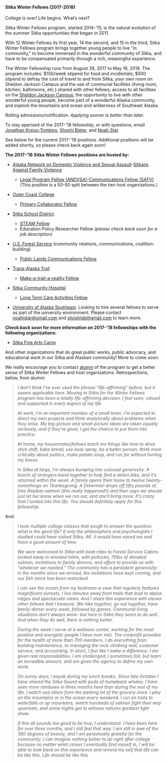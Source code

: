 #### Sitka Winter Fellows (2017-2018)

College is over! Life begins. What’s next?

Sitka Winter Fellows program, started 2014-'15, is the natural evolution of the summer Sitka opportunities that began in 2011.

With 12 Winter Fellows its first year, 14 the second, and 15 in the third, Sitka Winter Fellows program brings together young people to live "in community," to become immersed in the wonderful community of Sitka, and have to be compensated primarily through a rich, meaningful experience.

The Winter Fellowship runs from August 28, 2017 to May 18, 2018. The program includes: $150/week stipend for food and incidentals; $500 stipend to defray the cost of travel to and from Sitka; your own room on Sheldon Jackson Campus and the use of communal facilities (living room, kitchen, bathrooms, etc.) shared with other fellows; access to all facilities on the [Sheldon Jackson Campus](http://fineartscamp.org/facilities/); the opportunity to live with other wonderful young people, become part of a wonderful Alaska community, and explore the mountains and ocean and wilderness of Southeast Alaska.

Rolling admissions/notification. _Applying sooner is better than later._

To stay apprised of the 2017-'18 fellowship, or with questions, email [Jonathan Kreiss-Tomkins](mailto:jonathan.s.kt@gmail.com), [Shoshi Bieler](mailto:shoshigb@gmail.com), and [Noah Star](mailto:noahistar@gmail.com).

See below for the current 2017-'18 positions. Additional positions will be added shortly, so please check back again soon! 

**The 2017-’18 Sitka Winter Fellows positions are hosted by:**

- [Alaska Network on Domestic Violence and Sexual Assault](http://www.andvsa.org/)-[Sitkans Against Family Violence](http://www.safv.org/)
  - [Legal Program Fellow (ANDVSA)-Communications Fellow (SAFV)](https://docs.google.com/document/d/1_ALoDVPx0eJA1vL3gTt02guNgsHzk5OznE4H_vyVJos/edit?usp=sharing) (This position is a 50-50 split between the two host organizations.)

- [Outer Coast College](http://www.outercoast.org/) 
  - [Primary Collaborator Fellow](https://docs.google.com/document/d/1a5zWwTHmFR4aMKfioUfiLmd5olFHgd7POhda5SPkbS0/edit?usp=sharing)

- [Sitka School District](http://www.sitkaschools.org/site/default.aspx?PageID=1) 
  - [STEAM Fellow](https://docs.google.com/document/d/1xi5E3P6Y0r1fOCMqCpIKBJEhO97ltrKLRc4JD5j_Ois/edit?usp=sharing) 
  - Education Policy Researcher Fellow _(please check back soon for a job description)_ 

- [U.S. Forest Service](http://www.fs.usda.gov/tongass/) (community relations, communications, coalition-building) 
  - [Public Lands Communications Fellow](https://docs.google.com/document/d/19LqpO2l2dTYrn1Bf3FMtar_U97ayaNFvnx_AD7hU8-w/edit?usp=sharing) 

- [Trans-Alaska Trail](http://www.aktrail.org) 
  - [Make-a-trail-a-reality Fellow](https://docs.google.com/document/d/1Pn79d1uAqaGD7GmQxwhl75tiQVLKqpEOp_njFUOuAsY/edit?usp=sharing) 
 
- [Sitka Community Hospital](http://www.sitkahospital.org/getpage.php?name=index) 
  - [Long Term Care Activities Fellow](https://docs.google.com/document/d/11hC2CNaQ3Q4WY2XOq-wLuOjMrs-Yl7mgHjBzvxryFYU/edit?usp=sharing) 

- [University of Alaska Southeast](http://www.uas.alaska.edu/). Looking to hire several fellows to serve as part of the university environment. Please contact noahistar@gmail.com and shoshigb@gmail.com to learn more. 

**Check back soon for more information on 2017-'18 fellowships with the following organizations:**

- [Sitka Fine Arts Camp](http://fineartscamp.org/)



And other organizations that do great public works, public advocacy, and educational work in our Sitka and Alaskan community! More to come soon. 



We really encourage you to contact [alumni](alumni.html) of the program to get a better sense of Sitka Winter Fellows and host organizations. Retrospections, below, from alumni:

>_I don’t think I’ve ever used the phrase “life-affirming” before, but it seems applicable here. Moving to Sitka for the Winter Fellows program has been a totally life-affirming decision. I feel seen, valued, and supported in every aspect of my life._
>
>_At work, I’m an important member of a small team. I’m expected to direct my own projects and think analytically about problems when they arise. My big-picture and small-picture ideas are taken equally seriously, and if they’re good, I get the chance to put them into practice._
>
>_At home, my housemates/fellows teach me things like how to drive stick shift, bake bread, use bear spray, be a better person, think more critically about politics, make potato soup, and run far without hurting my knees._
>
>_In Sitka at large, I’m always bumping into colossal generosity. A bunch of strangers band together to help find a stolen bike, and it’s returned within the week. A family opens their home to twelve twenty-somethings on Thanksgiving. A fisherman drops off fifty pounds of free Alaskan salmon (this really happened!!) and then says we should just let her know when we run out, and she’ll bring more. It’s crazy that I lucked into this life. You should definitely apply for this fellowship._

And:

>_I took multiple college classes that sough to answer the question: what is the good life? If only the philosophers and psychologists I studied could have visited Sitka, AK. It would have saved me and them a good amount of time._
>
>_We were welcomed to Sitka with boat rides to Forest Service Cabins tucked away in wooded inlets, with potlucks, 70lbs of donated salmon, invitations to family dinners, and offers to provide us with “whatever we needed.”  The community has a persistent generosity: in the months since we arrived, the invitations have kept coming, and our fish stock has been restocked._
>
>_I can see the ocean from my bedroom–a view that regularly features magnificent sunsets.  I live minutes away from trails that lead to alpine ridges and spectacular views.  And I share this experience with eleven other fellows that I treasure. We hike together, go out together, have family dinner every week, followed by games. Communal living situations don’t always work– but here in Sitka they seem to do well. And when they do well, there is nothing better._
>
> _During the week I serve at a wellness center, working for the most positive and energetic people I have ever met.  The nonprofit provides for the health of more than 700 members.  I do everything from building maintenance, to managing the rock climbing wall, customer service, and accounting.  In short, I feel like I make a difference.  I am given real responsibilities. I am challenged, I sometimes fail, but learn an incredible amount, and am given the agency to define my own work._
>
> _On sunny days, I kayak during my lunch breaks. Since late October I have shared the Sitka Sound with pods of humpback whales. I have seen more rainbows in three months here than during the rest of my life.  I watch sea otters from the parking lot of the grocery store. I play on the mountains or in the ocean every weekend. I run on trails to waterfalls or up mountains, watch hundreds of salmon fight their way upstream, and some nights get to witness natures greatest light show._
>
>_If this all sounds too good to be true, I understand. I have been here for over three months, and I still feel that way. I am still in awe of the 360 degrees of beauty, and I am perpetually grateful for the community. I can imagine nothing better to do right after college because no matter what career I eventually find myself in, I will be able to look back on this experience and remind my self that life can be like this. Life should be like this._
